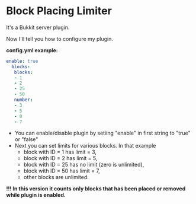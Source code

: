 # Block Placing Limiter
It's a Bukkit server plugin.

Now I'll tell you how to configure my plugin.

**config.yml example:**
```YAML
enable: true
  blocks:
   blocks:
   - 1
   - 2
   - 25
   - 50
   number:
   - 3
   - 5
   - 0
   - 7
```
* You can enable/disable plugin by setiing "enable" in first string to "true" or "false"
* Next you can set limits for various blocks. In that example
  * block with ID = 1 has limit = 3,
  * block with ID = 2 has limit = 5,
  * block with ID = 25 has no limit (zero is unlimited),
  * block with ID = 50 has limit = 7,
  * other blocks are unlimited.

**!!! In this version it counts only blocks that has been placed or removed while plugin is enabled.**
